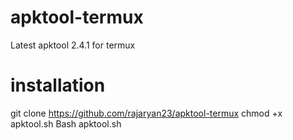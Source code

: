 # apktool-termux
Latest apktool 2.4.1 for termux

# installation
git clone https://github.com/rajaryan23/apktool-termux
chmod +x apktool.sh
Bash apktool.sh
